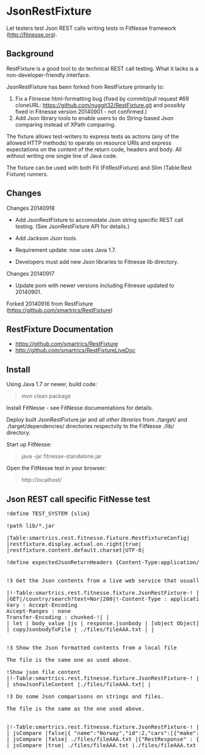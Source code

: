 JsonRestFixture
===============
Let testers test Json REST calls writing tests in FitNesse framework (http://fitnesse.org).


Background
----------
RestFixture is a good tool to do technical REST call testing. What it lacks is a non-developer-friendly interface.

JsonRestFixture has been forked from RestFixture primarily to:
1. Fix a Fitnesse html-formatting bug (fixed by commit/pull request #69 cloneURL: https://github.com/nuggit32/RestFixture.git and possibly fixed in Fitnesse version 20140901 - not confirmed.)
2. Add Json library tools to enable users to do String-based Json comparing instead of XPath comparing.

The fixture allows test-writers to express tests as actions (any of the
allowed HTTP methods) to operate on resource URIs and express expectations on
the content of the return code, headers and body. All without writing one
single line of Java code.

The fixture can be used with both Fit (FitRestFixture) and Slim (Table:Rest Fixture) runners.

Changes
-------
Changes 20140918
- Add JsonRestFixture to accomodate Json string specific REST call testing.
(See JsonRestFixture API for details.)
- Add Jackson Json tools.

- Requirement update: now uses Java 1.7. 

- Developers must add new Json libraries to Fitnesse lib directory.


Changes 20140917
- Update pom with newer versions including Fitnesse updated to 20140901.

Forked 20140916 from  RestFixture (https://github.com/smartrics/RestFixture)


RestFixture Documentation
--------------------------
- https://github.com/smartrics/RestFixture
- http://github.com/smartrics/RestFixtureLiveDoc

Install
--------
Using Java 1.7 or newer, build code:
>mvn clean package

Install FitNesse - see FitNesse documentations for details.

Deploy built JsonRestFixture.jar and *all other libraries* from ./target/ and ./target/dependencies/ directories respectvily to the FitNesse ./lib/ directory.

Start up FitNesse:
>java -jar fitnesse-standalone.jar 

Open the FitNesse test in your browser:
>http://localhost/


Json REST call specific FitNesse test
-------------------------------------

<pre>
!define TEST_SYSTEM {slim}

!path lib/*.jar

|Table:smartrics.rest.fitnesse.fixture.RestFixtureConfig|
|restfixture.display.actual.on.right|true|
|restfixture.content.default.charset|UTF-8|

!define expectedJsonReturnHeaders {Content-Type:application/json}


!3 Get the Json contents from a live web service that usually return a valid application/json response and place contents into a local file

|!-Table:smartrics.rest.fitnesse.fixture.JsonRestFixture-! | http://service.someurl.com|
|GET|/country/search?text=Nor|200|!-Content-Type : application/json;charset=UTF-8
Vary : Accept-Encoding
Accept-Ranges : none
Transfer-Encoding : chunked-!| |
| let | body_value |js | response.jsonbody | [object Object] |
| copyJsonbodyToFile | ./files/fileAAA.txt | |


!3 Show the Json formatted contents from a local file

The file is the same one as used above.

!Show json file content
|!-Table:smartrics.rest.fitnesse.fixture.JsonRestFixture-! |http://localhost|
| showJsonFileContent |./files/fileAAA.txt| |

!3 Do some Json comparisons on strings and files.

The file is the same as the one used above.


|!-Table:smartrics.rest.fitnesse.fixture.JsonRestFixture-! |http://localhost|
| jsCompare |false|{ "name":"Norway","id":2,"cars":[{"make":"GM","color":"blue"},{"make":"BMW","color":"red"}]}  |{"id":2,"name":"Norway","cars":[{"make":"GM","color":"blue"},{"make":"BMW","color":"red"}]}| Green -  Should not find any deviations - this comment is ignored.|
| jsCompare |false| ./files/fileAAA.txt |{"RestResponse" : { "result" : [ {"name" : "Northern Mariana Islands", "alpha2_code" : "MP","alpha3_code" : "MNP"},{"name" : "Norway", "alpha2_code" : "NO", "alpha3_code" : "NOR"}]}} ||
| jsCompare |true| ./files/fileAAA.txt |./files/fileAAA.txt ||
</pre>


